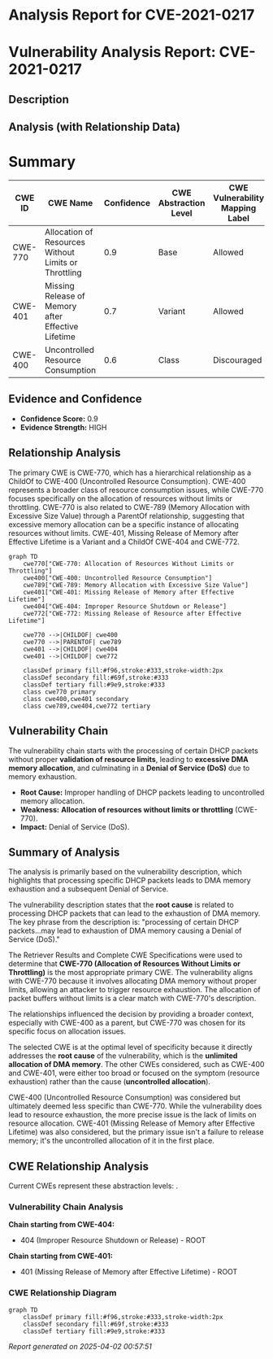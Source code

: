 # Analysis Report for CVE-2021-0217

# Vulnerability Analysis Report: CVE-2021-0217

## Description



## Analysis (with Relationship Data)

# Summary
| CWE ID | CWE Name | Confidence | CWE Abstraction Level | CWE Vulnerability Mapping Label | CWE-Vulnerability Mapping Notes |
|---|---|---|---|---|---|
| CWE-770 | Allocation of Resources Without Limits or Throttling | 0.9 | Base | Allowed | Primary CWE |
| CWE-401 | Missing Release of Memory after Effective Lifetime | 0.7 | Variant | Allowed | Secondary Candidate |
| CWE-400 | Uncontrolled Resource Consumption | 0.6 | Class | Discouraged | Secondary Candidate |

## Evidence and Confidence

*   **Confidence Score:** 0.9
*   **Evidence Strength:** HIGH

## Relationship Analysis
The primary CWE is CWE-770, which has a hierarchical relationship as a ChildOf to CWE-400 (Uncontrolled Resource Consumption). CWE-400 represents a broader class of resource consumption issues, while CWE-770 focuses specifically on the allocation of resources without limits or throttling. CWE-770 is also related to CWE-789 (Memory Allocation with Excessive Size Value) through a ParentOf relationship, suggesting that excessive memory allocation can be a specific instance of allocating resources without limits. CWE-401, Missing Release of Memory after Effective Lifetime is a Variant and a ChildOf CWE-404 and CWE-772.

```mermaid
graph TD
    cwe770["CWE-770: Allocation of Resources Without Limits or Throttling"]
    cwe400["CWE-400: Uncontrolled Resource Consumption"]
    cwe789["CWE-789: Memory Allocation with Excessive Size Value"]
    cwe401["CWE-401: Missing Release of Memory after Effective Lifetime"]
    cwe404["CWE-404: Improper Resource Shutdown or Release"]
    cwe772["CWE-772: Missing Release of Resource after Effective Lifetime"]

    cwe770 -->|CHILDOF| cwe400
    cwe770 -->|PARENTOF| cwe789
    cwe401 -->|CHILDOF| cwe404
    cwe401 -->|CHILDOF| cwe772
    
    classDef primary fill:#f96,stroke:#333,stroke-width:2px
    classDef secondary fill:#69f,stroke:#333
    classDef tertiary fill:#9e9,stroke:#333
    class cwe770 primary
    class cwe400,cwe401 secondary
    class cwe789,cwe404,cwe772 tertiary
```

## Vulnerability Chain
The vulnerability chain starts with the processing of certain DHCP packets without proper **validation of resource limits**, leading to **excessive DMA memory allocation**, and culminating in a **Denial of Service (DoS)** due to memory exhaustion.
  - **Root Cause:** Improper handling of DHCP packets leading to uncontrolled memory allocation.
  - **Weakness:** **Allocation of resources without limits or throttling** (CWE-770).
  - **Impact:** Denial of Service (DoS).

## Summary of Analysis
The analysis is primarily based on the vulnerability description, which highlights that processing specific DHCP packets leads to DMA memory exhaustion and a subsequent Denial of Service.

The vulnerability description states that the **root cause** is related to processing DHCP packets that can lead to the exhaustion of DMA memory. The key phrase from the description is: "processing of certain DHCP packets...may lead to exhaustion of DMA memory causing a Denial of Service (DoS)."

The Retriever Results and Complete CWE Specifications were used to determine that **CWE-770 (Allocation of Resources Without Limits or Throttling)** is the most appropriate primary CWE. The vulnerability aligns with CWE-770 because it involves allocating DMA memory without proper limits, allowing an attacker to trigger resource exhaustion. The allocation of packet buffers without limits is a clear match with CWE-770's description.

The relationships influenced the decision by providing a broader context, especially with CWE-400 as a parent, but CWE-770 was chosen for its specific focus on allocation issues.

The selected CWE is at the optimal level of specificity because it directly addresses the **root cause** of the vulnerability, which is the **unlimited allocation of DMA memory**. The other CWEs considered, such as CWE-400 and CWE-401, were either too broad or focused on the symptom (resource exhaustion) rather than the cause (**uncontrolled allocation**).

CWE-400 (Uncontrolled Resource Consumption) was considered but ultimately deemed less specific than CWE-770. While the vulnerability does lead to resource exhaustion, the more precise issue is the lack of limits on resource allocation. CWE-401 (Missing Release of Memory after Effective Lifetime) was also considered, but the primary issue isn't a failure to release memory; it's the uncontrolled allocation of it in the first place.


## CWE Relationship Analysis

Current CWEs represent these abstraction levels: .


### Vulnerability Chain Analysis

**Chain starting from CWE-404:**
- 404 (Improper Resource Shutdown or Release) - ROOT


**Chain starting from CWE-401:**
- 401 (Missing Release of Memory after Effective Lifetime) - ROOT



### CWE Relationship Diagram

```mermaid
graph TD
    classDef primary fill:#f96,stroke:#333,stroke-width:2px
    classDef secondary fill:#69f,stroke:#333
    classDef tertiary fill:#9e9,stroke:#333
```



*Report generated on 2025-04-02 00:57:51*
